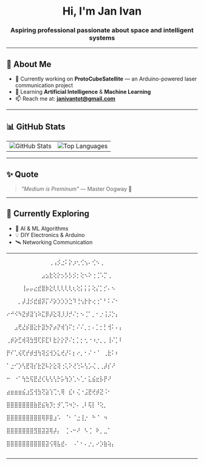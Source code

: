 <h1 align="center">Hi, I'm Jan Ivan</h1>
<h3 align="center"> Aspiring professional passionate about space and intelligent systems </h3>

---

## 🌟 About Me

- 🔭 Currently working on **ProtoCubeSatellite** — an Arduino-powered laser communication project  
- 🌱 Learning **Artificial Intelligence** & **Machine Learning**  
- 📫 Reach me at: **janivantot@gmail.com**

---
<!--
## 🌐 Connect with Me

<p align="left">
  <a href="https://instagram.com/janvanmon" target="_blank">
    <img src="https://img.shields.io/badge/Instagram-%23E4405F.svg?&style=for-the-badge&logo=instagram&logoColor=white" alt="Instagram"/>
  </a>

  
  <a href="https://www.leetcode.com/janivan" target="_blank">
    <img src="https://img.shields.io/badge/LeetCode-%23FFA116.svg?&style=for-the-badge&logo=leetcode&logoColor=white" alt="LeetCode"/>
  </a> 
  
  <a href="https://twitter.com/caramel_jan" target="_blank">
    <img src="https://img.shields.io/badge/Twitter-%231DA1F2.svg?&style=for-the-badge&logo=twitter&logoColor=white" alt="Twitter"/>
  </a>
  
  <a href="https://www.youtube.com/c/@ivan-vy6ef" target="_blank">
    <img src="https://img.shields.io/badge/YouTube-%23FF0000.svg?&style=for-the-badge&logo=youtube&logoColor=white" alt="YouTube"/>
  </a>
</p>

---
-->

## 📊 GitHub Stats

<table align="center">
  <tr>
    <td align="center">
      <img src="https://github-readme-stats.vercel.app/api?username=johnivn&show_icons=true&theme=tokyonight&hide_border=true" alt="GitHub Stats" />
    </td>
    <td align="center">
      <img src="https://github-readme-stats.vercel.app/api/top-langs?username=johnivn&layout=compact&theme=tokyonight&hide_border=true" alt="Top Languages" />
    </td>
  </tr>
</table>

---

## ✨ Quote
> *"Medium is Preminum"* — Master Oogway 🐢

---

## 🧠 Currently Exploring
- 🤖 AI & ML Algorithms
- 💡 DIY Electronics & Arduino
- 🛰️ Networking Communication

---

⠀⠀⠀⠀⠀⠀⠀⠀⠀⠀⠀⢀⢠⡪⣐⠅⡕⡰⢂⢊⢢⠄⢊⠢⢀⠀⠀⠀⠀⠀⠀⠀⠀⠀⠀⠀⠀⠀⠀⠀⠀⠀⠀⠀⠀⠀⠀⠀⠀⠀
⠀⠀⠀⠀⠀⠀⠀⠀⠀⣠⣢⣗⢕⡕⡢⡣⡣⡪⡂⢕⠢⠕⢐⢈⠡⡉⢀⠀⠀⠀⠀⠀⠀⠀⠀⠀⠀⠀⠀⠀⠀⠀⠀⠀⠀⠀⠀⠀⠀⠀
⠀⠀⠀⠀⢸⡤⡤⣔⣞⣿⡷⣕⢇⢇⢇⢇⢇⢆⢕⡅⡅⡅⢕⡌⡁⡊⠄⠢⠀⠀⠀⠀⠀⠀⠀⠀⠀⠀⠀⠀⠀⠀⠀⠀⠀⠀⠀⠀⠀⠀
⠀⠀⠀⡀⡼⣸⡪⣞⣾⡽⡍⠜⡵⡱⡱⡱⣑⠹⢘⢢⡗⡗⢔⢐⠁⠃⠅⠌⠂⠀⠀⠀⠀⠀⠀⠀⠀⠀⠀⠀⠀⠀⠀⠀⠀⠀⠀⠀⠀⠀
⠔⠚⠪⠳⣝⡾⣽⢱⠵⣍⡿⡼⣕⢽⡸⡸⡚⠌⡂⠢⢈⠁⡀⠂⡐⢨⡨⡑⡄⠀⠀⠀⠀⠀⠀⠀⠀⠀⠀⠀⠀⠀⠀⠀⠀⠀⠀⠀⠀⠀
⠀⠀⣠⢟⣜⡮⣿⣕⡗⣽⡳⡝⡴⡝⢾⢱⠍⡂⠌⠌⡀⡂⠄⡁⡂⡃⢺⠅⠄⡄⠀⠀⠀⠀⠀⠀⠀⠀⠀⠀⠀⠀⠀⠀⠀⠀⠀⠀⠀⠀
⢀⡾⡵⣋⢾⢽⣳⣻⢏⡯⣏⠇⣗⡕⡕⡝⠌⡂⡁⡂⢂⠐⠰⡐⡀⡀⢸⠌⡁⠇⠀⠀⠀⠀⠀⠀⠀⠀⠀⠀⠀⠀⠀⠀⠀⠀⠀⠀⠀⠀
⡟⠎⢁⢮⢏⡞⡾⣺⢳⢽⣪⢺⡱⣅⢞⡜⠅⡆⠔⡀⠂⠌⠐⠈⠀⢀⣗⠅⠆⠀⠀⠀⠀⠀⠀⠀⠀⠀⠀⠀⠀⠀⠀⠀⠀⠀⠀⠀⠀⠀
⠁⣐⠊⡱⢣⣟⢽⡎⣗⣝⠧⡕⣕⢽⢐⢅⠕⢜⢑⠥⢣⡡⢌⢀⢀⡼⡎⠜⠀⠀⠀⠀⠀⠀⠀⠀⠀⠀⠀⠀⠀⠀⠀⠀⠀⠀⠀⠀⠀⠀
⠒⠀⠐⠁⢳⣓⢯⣟⣜⢎⢧⢣⢣⡓⡥⢳⡱⢁⠢⢁⠂⣅⣮⣖⡧⡟⠜⠀⠀⠀⠀⠀⠀⠀⠀⠀⠀⠀⠀⠀⠀⠀⠀⠀⠀⠀⠀⠀⠀⠀
⣴⣶⣶⣶⣮⣰⣫⢺⣳⢝⣵⢱⢉⢂⢿⠀⣎⠆⢌⠐⣨⣟⢞⡾⣝⠨⠂⠀⠀⠀⠀⠀⠀⠀⠀⠀⠀⠀⠀⠀⠀⠀⠀⠀⠀⠀⠀⠀⠀⠀
⣿⣿⣿⣿⣿⣿⣿⣷⣟⣮⢷⡹⡂⡺⢁⠩⠲⡑⠄⢀⠇⢯⡇⠘⢕⡀⠀⠀⠀⠀⠀⠀⠀⠀⠀⠀⠀⠀⠀⠀⠀⠀⠀⠀⠀⠀⠀⠀⠀⠀
⣿⣿⣿⣿⣿⣿⣿⣿⣿⢿⡿⣿⣰⠡⠀⠈⠂⠈⣐⢸⡐⠀⠓⠈⠀⠲⠀⠀⠀⠀⠀⠀⠀⠀⠀⠀⠀⠀⠀⠀⠀⠀⠀⠀⠀⠀⠀⠀⠀⠀
⣿⣿⣿⣿⣿⣿⣿⣻⣿⣽⣽⢿⡼⡄⠀⢈⠠⠒⠜⠀⠣⢈⠀⠗⡀⣀⠁⠀⠀⠀⠀⠀⠀⠀⠀⠀⠀⠀⠀⠀⠀⠀⠀⠀⠀⠀⠀⠀⠀⠀
⣿⣿⣿⣿⣿⣿⣿⣿⣿⣿⣽⢪⢿⣧⣞⠄⠀⠠⠁⠂⠄⡐⡀⠔⡱⣷⢵⡄⠀⠀⠀⠀⠀⠀⠀⠀⠀⠀⠀⠀⠀⠀⠀⠀⠀⠀⠀⠀⠀⠀

---
